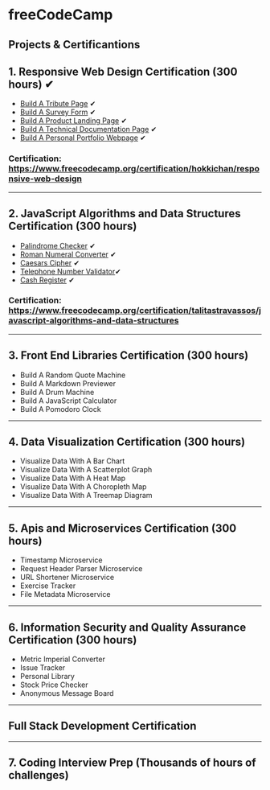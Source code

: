 # freeCodeCamp

## Projects & Certificantions

## 1. Responsive Web Design Certification (300 hours) ✔

- [Build A Tribute Page](https://hokkichan.github.io/FCC.Projects/RWD/tribute.html) ✔
- [Build A Survey Form](https://hokkichan.github.io/FCC.Projects/RWD/survey.html) ✔
- [Build A Product Landing Page](https://hokkichan.github.io/FCC.Projects/RWD/product.html) ✔
- [Build A Technical Documentation Page](https://hokkichan.github.io/FCC.Projects/RWD/documentationpage.html) ✔
- [Build A Personal Portfolio Webpage](https://hokkichan.github.io/FCC.Projects/RWD/portfolio.html) ✔

### Certification: https://www.freecodecamp.org/certification/hokkichan/responsive-web-design

---

## 2. JavaScript Algorithms and Data Structures Certification (300 hours)

- [Palindrome Checker](https://github.com/hokkichan/FCC.Projects/blob/master/JS/txt/palindrome-checker.txt) ✔
- [Roman Numeral Converter](https://github.com/hokkichan/FCC.Projects/blob/master/JS/txt/roman-numeral-converter.txt) ✔
- [Caesars Cipher](https://github.com/hokkichan/FCC.Projects/blob/master/JS/txt/caesars-cipher.txt) ✔
- [Telephone Number Validator](https://github.com/hokkichan/FCC.Projects/blob/master/JS/txt/cash-register.txt)✔
- [Cash Register](https://github.com/hokkichan/FCC.Projects/blob/master/JS/txt/cash-register.txt) ✔

### Certification: https://www.freecodecamp.org/certification/talitastravassos/javascript-algorithms-and-data-structures

---

## 3. Front End Libraries Certification (300 hours)

- Build A Random Quote Machine
- Build A Markdown Previewer
- Build A Drum Machine
- Build A JavaScript Calculator
- Build A Pomodoro Clock

---

## 4. Data Visualization Certification (300 hours)

- Visualize Data With A Bar Chart
- Visualize Data With A Scatterplot Graph
- Visualize Data With A Heat Map
- Visualize Data With A Choropleth Map
- Visualize Data With A Treemap Diagram

---

## 5. Apis and Microservices Certification (300 hours)

- Timestamp Microservice
- Request Header Parser Microservice
- URL Shortener Microservice
- Exercise Tracker
- File Metadata Microservice

---

## 6. Information Security and Quality Assurance Certification (300 hours)

- Metric Imperial Converter
- Issue Tracker
- Personal Library
- Stock Price Checker
- Anonymous Message Board

---

## Full Stack Development Certification

---

## 7. Coding Interview Prep (Thousands of hours of challenges)

